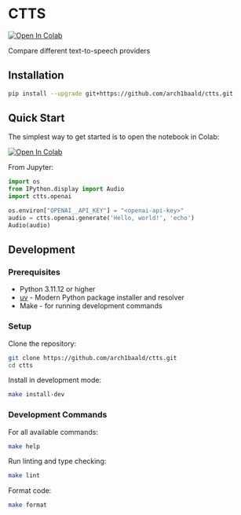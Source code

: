 # CTTS
[![Open In Colab](https://colab.research.google.com/assets/colab-badge.svg)](https://colab.research.google.com/github/arch1baald/ctts/blob/main/example.ipynb?target=_blank)

Compare different text-to-speech providers

## Installation

```bash
pip install --upgrade git+https://github.com/arch1baald/ctts.git
```

## Quick Start

The simplest way to get started is to open the notebook in Colab:

[![Open In Colab](https://colab.research.google.com/assets/colab-badge.svg)](https://colab.research.google.com/github/arch1baald/ctts/blob/main/example.ipynb?target=_blank)


From Jupyter:
```python
import os
from IPython.display import Audio
import ctts.openai

os.environ["OPENAI__API_KEY"] = "<openai-api-key>"
audio = ctts.openai.generate('Hello, world!', 'echo')
Audio(audio)
```

## Development

### Prerequisites

- Python 3.11.12 or higher
- [uv](https://docs.astral.sh/uv/getting-started/installation/) - Modern Python package installer and resolver
- Make - for running development commands

### Setup

Clone the repository:
```bash
git clone https://github.com/arch1baald/ctts.git
cd ctts
```

Install in development mode:
```bash
make install-dev
```

### Development Commands

For all available commands:
```bash
make help
```

Run linting and type checking:
```bash
make lint
```

Format code:
```bash
make format
```
